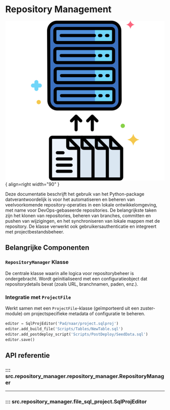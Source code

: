 # Repository Management

![Repository](images/repository.png){ align=right width="90" }

Deze documentatie beschrijft het gebruik van het Python-package datverantwoordelijk is voor het automatiseren en beheren van veelvoorkomende repository-operaties in een lokale ontwikkelomgeving, met name voor DevOps-gebaseerde repositories. De belangrijkste taken zijn het klonen van repositories, beheren van branches, committen en pushen van wijzigingen, en het synchroniseren van lokale mappen met de repository. De klasse verwerkt ook gebruikersauthenticatie en integreert met projectbestandsbeheer.

## Belangrijke Componenten

### `RepositoryManager` Klasse

De centrale klasse waarin alle logica voor repositorybeheer is ondergebracht. Wordt geïnitialiseerd met een configuratieobject dat repositorydetails bevat (zoals URL, branchnamen, paden, enz.).


### Integratie met `ProjectFile`

Werkt samen met een `ProjectFile`-klasse (geïmporteerd uit een zuster-module) om projectspecifieke metadata of configuratie te beheren.

```python
editor = SqlProjEditor('Pad/naar/project.sqlproj')
editor.add_build_file('Scripts/Tables/NewTable.sql')
editor.add_postdeploy_script('Scripts/PostDeploy/SeedData.sql')
editor.save()
```

## API referentie

### ::: src.repository_manager.repository_manager.RepositoryManager

---

### ::: src.repository_manager.file_sql_project.SqlProjEditor
